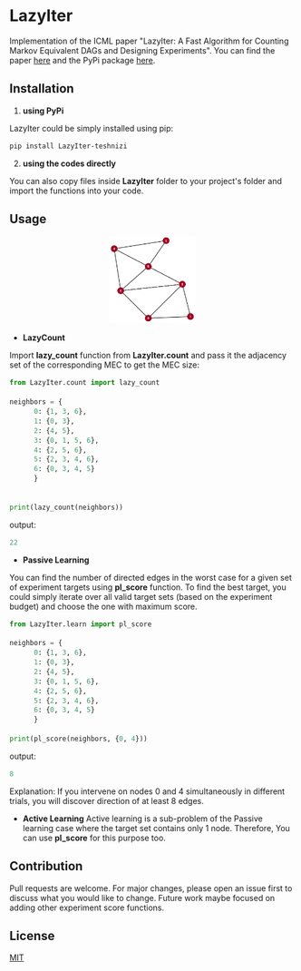 # LazyIter
Implementation of the ICML paper "LazyIter: A Fast Algorithm for Counting Markov Equivalent DAGs and Designing Experiments". You can find the paper [here](https://proceedings.mlr.press/v119/ahmaditeshnizi20a.html) and the PyPi package [here](https://pypi.org/project/LazyIter-teshnizi/#history).

## Installation

1. **using PyPi**

  LazyIter could be simply installed using pip:
  ```bash
  pip install LazyIter-teshnizi
  ```

2. **using the codes directly**
  
  You can also copy files inside **LazyIter** folder to your project's folder and import the functions into your code. 


## Usage

<p align="center">
  <a><img width="30%" src="https://github.com/teshnizi/LazyIter/raw/master/example_graph.png" title="Example" alt="Example Graph"></a>
</p>


  - **LazyCount**
  
  Import **lazy_count** function from **LazyIter.count** and pass it the adjacency set of the corresponding MEC to get the MEC size:
  
  ```python
  from LazyIter.count import lazy_count
  
  neighbors = {
        0: {1, 3, 6},
        1: {0, 3},
        2: {4, 5},
        3: {0, 1, 5, 6},
        4: {2, 5, 6},
        5: {2, 3, 4, 6},
        6: {0, 3, 4, 5}
        }


  print(lazy_count(neighbors))
  ```
  output:
  ```python
  22
  ```
  - **Passive Learning**
  
  You can find the number of directed edges in the worst case for a given set of experiment targets using **pl_score** function. To find the best target, you could simply iterate over all valid target sets (based on the experiment budget) and choose the one with maximum score.
  
  ```python
  from LazyIter.learn import pl_score
  
  neighbors = {
        0: {1, 3, 6},
        1: {0, 3},
        2: {4, 5},
        3: {0, 1, 5, 6},
        4: {2, 5, 6},
        5: {2, 3, 4, 6},
        6: {0, 3, 4, 5}
        }
  
  print(pl_score(neighbors, {0, 4}))
  ```
  output:
  ```python
  8
  ```
  Explanation: If you intervene on nodes 0 and 4 simultaneously in different trials, you will discover direction of at least 8 edges.
  
  - **Active Learning**
  Active learning is a sub-problem of the Passive learning case where the target set contains only 1 node. Therefore, You can use **pl_score** for this purpose too.


## Contribution
Pull requests are welcome. For major changes, please open an issue first to discuss what you would like to change. Future work maybe focused on adding other experiment score functions.


## License
[MIT](https://choosealicense.com/licenses/mit/)
